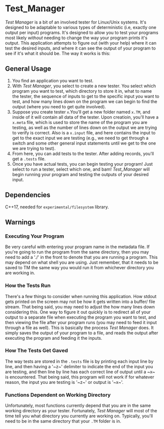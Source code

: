 # Test_Manager

*Test Manager* is a bit of an involved tester for Linux/Unix systems. It's designed to be adaptable to various types of deterministic (i.e, exactly one output per input) programs. It's designed to allow you to test your programs most likely *without* needing to change the way your program prints it's output. This application attempts to figure out (with your help) where it can test the desired inputs, and where it can see the output of your program to see if it's what it should be. The way it works is this:

## General Usage
1. You find an application you want to test.
2. With *Test Manager*, you select to create a new tester. You select which program you want to test, which directory to store it in, what to name the tester, the sequence of inputs to get to the specific input *you* want to test, and how many lines down on the program we can begin to find the output (where you need to get quite involved). 
3. Suppose you create tester `x`.You'll get a new folder named `x.TM`, and inside of it will contain all data of the tester. Upon creatioin, you'll have a `x.meta` file, which is used to store the name of the program you are testing, as well as the number of lines down on the output we are trying to verify is correct. Also is a `x.input` file, and here contains the input to get to the exact input we are testing (e.g., we need to get through a switch and some other general input statements until we get to the one we are trying to test).
4. From here, you can add tests to the tester. After adding records, you'll get a `.tests` file.
5. Once you have actual tests, you can begin testing your program! Just select to run a tester, select which one, and bam! *Test_Manager* will begin running your program and testing the outputs of your desired input.

## Dependencies
C++17, needed for `experimental/filesystem` library.

## Warnings

### Executing Your Program
Be very careful with entering your program name in the metadata file. If you're going to run the program from the same directory, then you may need to add a './' in the front to denote that you are running a program. This may depend on what shell you are using. Just remember, that it needs to be saved to TM the same way you would run it from whichever directory you are working in.

### How the Tests Run
There's a few things to consider when running this application. How stdout gets printed on the screen may not be how it gets written into a buffer/ file stream. That being said, you may need to adjust the how many lines down considering this. One way to figure it out quickly is to redirect all of your output to a separate file when executing the program you want to test, and then viewing the file after your program runs (you may need to feed it input through a file as well). This is basically the process *Test Manager* does. It simply saves the output of your program to a file, and reads the output after executing the program and feeding it the inputs. 

### How The Tests Get Gaved
The way tests are stored in the `.tests` file is by printing each input line by line, and then having a '\~z\~' delimiter to indicate the end of the input you are testing, and then line by line has each correct line of output until a \~x\~ is encountered. That being said, this program will not work if for whatever reason, the input you are testing is '\~z\~' or output is '\~x\~'.

### Functions Dependent on Working Directory
Unfortunately, most functions currently depend that you are in the same working directory as your tester. Fortunately, *Test Manager* will most of the time tell you what directory you currently are working on. Typically, you'll need to be in the same directory that your `.TM` folder is in.
